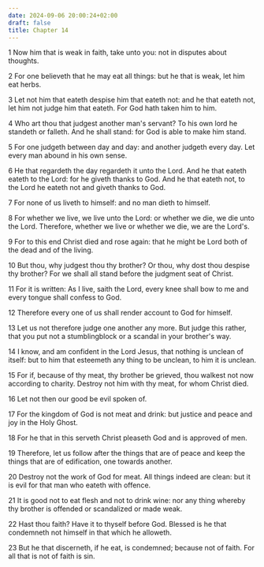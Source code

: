 ```yaml
---
date: 2024-09-06 20:00:24+02:00
draft: false
title: Chapter 14
---
```




1 Now him that is weak in faith, take unto you: not in disputes about thoughts.

2 For one believeth that he may eat all things: but he that is weak, let him eat herbs.

3 Let not him that eateth despise him that eateth not: and he that eateth not, let him not judge him that eateth. For God hath taken him to him.

4 Who art thou that judgest another man's servant? To his own lord he standeth or falleth. And he shall stand: for God is able to make him stand.

5 For one judgeth between day and day: and another judgeth every day. Let every man abound in his own sense.

6 He that regardeth the day regardeth it unto the Lord. And he that eateth eateth to the Lord: for he giveth thanks to God. And he that eateth not, to the Lord he eateth not and giveth thanks to God.

7 For none of us liveth to himself: and no man dieth to himself.

8 For whether we live, we live unto the Lord: or whether we die, we die unto the Lord. Therefore, whether we live or whether we die, we are the Lord's.

9 For to this end Christ died and rose again: that he might be Lord both of the dead and of the living.

10 But thou, why judgest thou thy brother? Or thou, why dost thou despise thy brother? For we shall all stand before the judgment seat of Christ.

11 For it is written: As I live, saith the Lord, every knee shall bow to me and every tongue shall confess to God.

12 Therefore every one of us shall render account to God for himself.

13 Let us not therefore judge one another any more. But judge this rather, that you put not a stumblingblock or a scandal in your brother's way.

14 I know, and am confident in the Lord Jesus, that nothing is unclean of itself: but to him that esteemeth any thing to be unclean, to him it is unclean.

15 For if, because of thy meat, thy brother be grieved, thou walkest not now according to charity. Destroy not him with thy meat, for whom Christ died.

16 Let not then our good be evil spoken of.

17 For the kingdom of God is not meat and drink: but justice and peace and joy in the Holy Ghost.

18 For he that in this serveth Christ pleaseth God and is approved of men.

19 Therefore, let us follow after the things that are of peace and keep the things that are of edification, one towards another.

20 Destroy not the work of God for meat. All things indeed are clean: but it is evil for that man who eateth with offence.

21 It is good not to eat flesh and not to drink wine: nor any thing whereby thy brother is offended or scandalized or made weak.

22 Hast thou faith? Have it to thyself before God. Blessed is he that condemneth not himself in that which he alloweth.

23 But he that discerneth, if he eat, is condemned; because not of faith. For all that is not of faith is sin.

